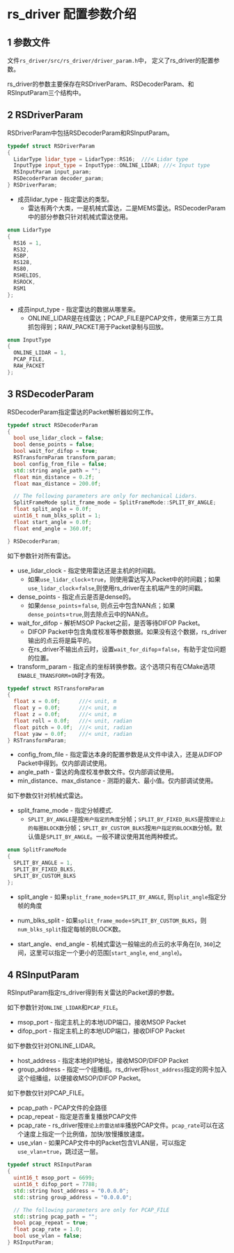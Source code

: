 # rs_driver 配置参数介绍

## 1 参数文件

文件`rs_driver/src/rs_driver/driver_param.h`中， 定义了rs_driver的配置参数。

rs_driver的参数主要保存在RSDriverParam、RSDecoderParam、和RSInputParam三个结构中。

## 2 RSDriverParam

RSDriverParam中包括RSDecoderParam和RSInputParam。

```c++
typedef struct RSDriverParam
{
  LidarType lidar_type = LidarType::RS16;  ///< Lidar type
  InputType input_type = InputType::ONLINE_LIDAR; ///< Input type
  RSInputParam input_param;
  RSDecoderParam decoder_param;
} RSDriverParam;
```

+ 成员lidar_type - 指定雷达的类型。
  + 雷达有两个大类，一是机械式雷达，二是MEMS雷达。RSDecoderParam中的部分参数只针对机械式雷达使用。

```c++
enum LidarType
{
  RS16 = 1,
  RS32,
  RSBP,
  RS128,
  RS80,
  RSHELIOS,
  RSROCK,
  RSM1
};
```

+ 成员input_type - 指定雷达的数据从哪里来。
  + ONLINE_LIDAR是在线雷达；PCAP_FILE是PCAP文件，使用第三方工具抓包得到；RAW_PACKET用于Packet录制与回放。

```c++
enum InputType
{
  ONLINE_LIDAR = 1,
  PCAP_FILE,
  RAW_PACKET
};
```


## 3 RSDecoderParam

RSDecoderParam指定雷达的Packet解析器如何工作。

```c++
typedef struct RSDecoderParam
{
  bool use_lidar_clock = false;
  bool dense_points = false;
  bool wait_for_difop = true;
  RSTransformParam transform_param;
  bool config_from_file = false;
  std::string angle_path = "";
  float min_distance = 0.2f;
  float max_distance = 200.0f;

  // The following parameters are only for mechanical Lidars.
  SplitFrameMode split_frame_mode = SplitFrameMode::SPLIT_BY_ANGLE;
  float split_angle = 0.0f;
  uint16_t num_blks_split = 1;
  float start_angle = 0.0f;
  float end_angle = 360.0f;

} RSDecoderParam;
```

如下参数针对所有雷达。
+ use_lidar_clock - 指定使用雷达还是主机的时间戳。
  + 如果`use_lidar_clock`=`true`，则使用雷达写入Packet中的时间戳；如果`use_lidar_clock`=`false`,则使用rs_driver在主机端产生的时间戳。
+ dense_points - 指定点云是否是dense的。
  + 如果`dense_points`=`false`, 则点云中包含NAN点；如果`dense_points`=`true`,则去除点云中的NAN点。
+ wait_for_difop - 解析MSOP Packet之前，是否等待DIFOP Packet。
  + DIFOP Packet中包含角度校准等参数数据。如果没有这个数据，rs_driver输出的点云将是扁平的。
  + 在rs_driver不输出点云时，设置`wait_for_difop`=`false`，有助于定位问题的位置。
+ transform_param - 指定点的坐标转换参数。这个选项只有在CMake选项`ENABLE_TRANSFORM`=`ON`时才有效。

```c++
typedef struct RSTransformParam
{
  float x = 0.0f;      ///< unit, m
  float y = 0.0f;      ///< unit, m
  float z = 0.0f;      ///< unit, m
  float roll = 0.0f;   ///< unit, radian
  float pitch = 0.0f;  ///< unit, radian
  float yaw = 0.0f;    ///< unit, radian
} RSTransformParam;
```

+ config_from_file - 指定雷达本身的配置参数是从文件中读入，还是从DIFOP Packet中得到。仅内部调试使用。
+ angle_path - 雷达的角度校准参数文件。仅内部调试使用。
+ min_distance、max_distance - 测距的最大、最小值。仅内部调试使用。

如下参数仅针对机械式雷达。
+ split_frame_mode - 指定分帧模式. 
  + `SPLIT_BY_ANGLE`是按`用户指定的角度`分帧；`SPLIT_BY_FIXED_BLKS`是按`理论上的每圈BLOCK数`分帧；`SPLIT_BY_CUSTOM_BLKS`按`用户指定的BLOCK数`分帧。默认值是`SPLIT_BY_ANGLE`。一般不建议使用其他两种模式。

```c++
enum SplitFrameMode
{
  SPLIT_BY_ANGLE = 1,
  SPLIT_BY_FIXED_BLKS,
  SPLIT_BY_CUSTOM_BLKS
};
```
+ split_angle - 如果`split_frame_mode`=`SPLIT_BY_ANGLE`, 则`split_angle`指定分帧的角度
+ num_blks_split - 如果`split_frame_mode`=`SPLIT_BY_CUSTOM_BLKS`，则`num_blks_split`指定每帧的BLOCK数。

+ start_angle、end_angle - 机械式雷达一般输出的点云的水平角在[`0`, `360`]之间，这里可以指定一个更小的范围[`start_angle`, `end_angle`)。

## 4 RSInputParam

RSInputParam指定rs_driver得到有关雷达的Packet源的参数。

如下参数针对`ONLINE_LIDAR`和`PCAP_FILE`。
+ msop_port - 指定主机上的本地UDP端口，接收MSOP Packet
+ difop_port - 指定主机上的本地UDP端口，接收DIFOP Packet

如下参数仅针对ONLINE_LIDAR。
+ host_address - 指定本地的IP地址，接收MSOP/DIFOP Packet
+ group_address - 指定一个组播组。rs_driver将`host_address`指定的网卡加入这个组播组，以便接收MSOP/DIFOP Packet。

如下参数仅针对PCAP_FILE。
+ pcap_path - PCAP文件的全路径
+ pcap_repeat - 指定是否重复播放PCAP文件
+ pcap_rate - rs_driver按`理论上的雷达帧率`播放PCAP文件。`pcap_rate`可以在这个速度上指定一个比例值，加快/放慢播放速度。
+ use_vlan - 如果PCAP文件中的Packet包含VLAN层，可以指定`use_vlan`=`true`，跳过这一层。

```c++
typedef struct RSInputParam
{
  uint16_t msop_port = 6699;
  uint16_t difop_port = 7788;
  std::string host_address = "0.0.0.0";
  std::string group_address = "0.0.0.0";

  // The following parameters are only for PCAP_FILE
  std::string pcap_path = "";
  bool pcap_repeat = true;
  float pcap_rate = 1.0;
  bool use_vlan = false;
} RSInputParam;

```
